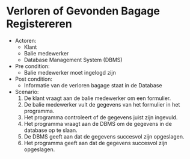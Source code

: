 # Verloren of Gevonden Bagage Registereren
- Actoren:
  * Klant
  * Balie medewerker
  * Database Management System (DBMS)
- Pre condition:
  * Balie medewerker moet ingelogd zijn
- Post condition:
  * Informatie van de verloren bagage staat in de Database
- Scenario:
  1. De klant vraagt aan de balie medewerker om een formulier.
  2. De balie medewerker vult de gegevens van het formulier in het programma.
  3. Het programma controleert of de gegevens juist zijn ingevuld.
  4. Het programma vraagt aan de DBMS om de gegevens in de database op te slaan.
  5. De DBMS geeft aan dat de gegevens succesvol zijn opgeslagen.
  6. Het programma geeft aan dat de gegevens succesvol zijn opgeslagen.
